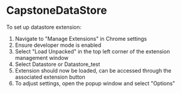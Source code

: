 # CapstoneDataStore

To set up datastore extension:
  1. Navigate to "Manage Extensions" in Chrome settings
  2. Ensure developer mode is enabled
  3. Select "Load Unpacked" in the top left corner of the extension management window
  4. Select Datastore or Datastore_test
  5. Extension should now be loaded, can be accessed through the associated extension button
  6. To adjust settings, open the popup window and select "Options"

